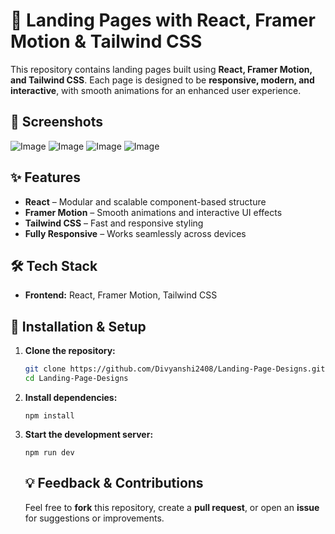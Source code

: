 # 🚀 Landing Pages with React, Framer Motion & Tailwind CSS  

This repository contains landing pages built using **React, Framer Motion, and Tailwind CSS**. Each page is designed to be **responsive, modern, and interactive**, with smooth animations for an enhanced user experience.  

## 📸 Screenshots
![Image](https://github.com/user-attachments/assets/b02f1b77-0d7a-4e53-b8a6-3f60967d4898)
![Image](https://github.com/user-attachments/assets/28dd1bf3-8d03-47eb-84bc-5407538f70aa)
![Image](https://github.com/user-attachments/assets/76ac288b-5ae3-4a0c-98bf-3813f904515b)
![Image](https://github.com/user-attachments/assets/e0fec464-ec5d-41ab-9f25-930e27488a4e)

## ✨ Features  
- **React** – Modular and scalable component-based structure  
- **Framer Motion** – Smooth animations and interactive UI effects  
- **Tailwind CSS** – Fast and responsive styling  
- **Fully Responsive** – Works seamlessly across devices  

## 🛠 Tech Stack  
- **Frontend:** React, Framer Motion, Tailwind CSS  

## 📂 Installation & Setup  

1. **Clone the repository:**  
   ```sh
   git clone https://github.com/Divyanshi2408/Landing-Page-Designs.git
   cd Landing-Page-Designs
   ```
2. **Install dependencies:**
   ```
   npm install
   ```
3. **Start the development server:**
   ```
   npm run dev
   ```
   ## 💡 Feedback & Contributions  
   Feel free to **fork** this repository, create a **pull request**, or open an **issue** for suggestions or improvements.  


